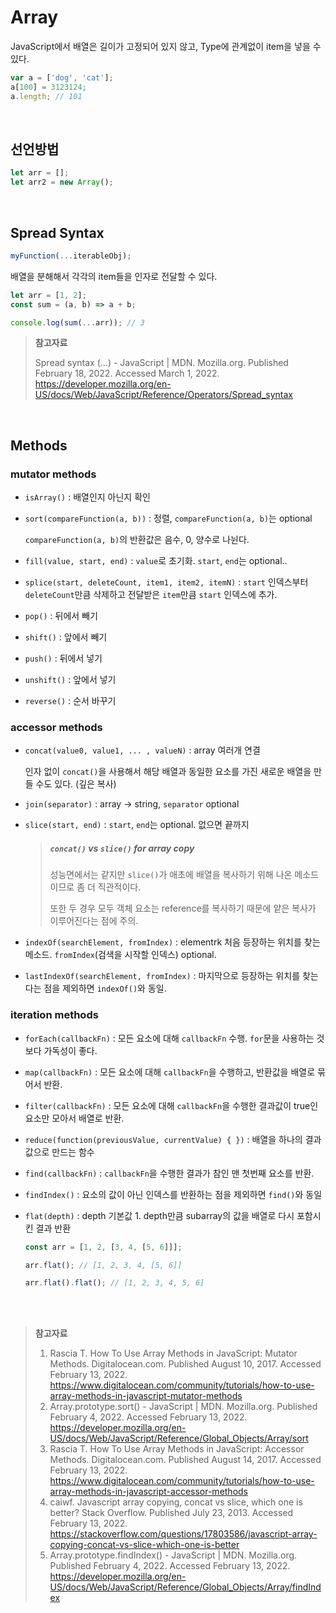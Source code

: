 # Array

JavaScript에서 배열은 길이가 고정되어 있지 않고, Type에 관계없이 item을 넣을 수 있다.

```js
var a = ['dog', 'cat'];
a[100] = 3123124;
a.length; // 101
```

<br>

## 선언방법

```js
let arr = [];
let arr2 = new Array();
```

<br>

## Spread Syntax

```js
myFunction(...iterableObj);
```

배열을 분해해서 각각의 item들을 인자로 전달할 수 있다.

```js
let arr = [1, 2];
const sum = (a, b) => a + b;

console.log(sum(...arr)); // 3
```

> **참고자료**
>
> Spread syntax (...) - JavaScript | MDN. Mozilla.org. Published February 18, 2022. Accessed March 1, 2022. https://developer.mozilla.org/en-US/docs/Web/JavaScript/Reference/Operators/Spread_syntax

<br>

## Methods

### mutator methods

* `isArray()` : 배열인지 아닌지 확인

* `sort(compareFunction(a, b))` : 정렬, `compareFunction(a, b)`는 optional

  `compareFunction(a, b)`의 반환값은 음수, 0, 양수로 나뉜다.

* `fill(value, start, end)` : `value`로 초기화. `start`, `end`는 optional..

* `splice(start, deleteCount, item1, item2, itemN)` : `start` 인덱스부터 `deleteCount`만큼 삭제하고 전달받은 `item`만큼 `start` 인덱스에 추가.

* `pop()` : 뒤에서 빼기

* `shift()` : 앞에서 빼기

* `push()` : 뒤에서 넣기

* `unshift()` : 앞에서 넣기

* `reverse()` : 순서 바꾸기

### accessor methods

* `concat(value0, value1, ... , valueN)` : array 여러개 연결

  인자 없이 `concat()`을 사용해서 해당 배열과 동일한 요소를 가진 새로운 배열을 만들 수도 있다. (깊은 복사)

* `join(separator)` : array -> string, `separator` optional

* `slice(start, end)` : `start`, `end`는 optional. 없으면 끝까지

  > ##### **`concat()` vs `slice()` for array copy**
  >
  > 성능면에서는 같지만 `slice()`가 애초에 배열을 복사하기 위해 나온 메소드이므로 좀 더 직관적이다.
  >
  > 또한 두 경우 모두 객체 요소는 reference를 복사하기 때문에 얕은 복사가 이루어진다는 점에 주의.

* `indexOf(searchElement, fromIndex)` : elementrk 처음 등장하는 위치를 찾는 메소드. `fromIndex`(검색을 시작할 인덱스) optional. 
* `lastIndexOf(searchElement, fromIndex)` : 마지막으로 등장하는 위치를 찾는다는 점을 제외하면 `indexOf()`와 동일.

### iteration methods

* `forEach(callbackFn)` : 모든 요소에 대해 `callbackFn` 수행. `for`문을 사용하는 것보다 가독성이 좋다.

* `map(callbackFn)` : 모든 요소에 대해 `callbackFn`을 수행하고, 반환값을 배열로 묶어서 반환.

* `filter(callbackFn)` : 모든 요소에 대해 `callbackFn`을 수행한 결과값이 true인 요소만 모아서 배열로 반환. 

* `reduce(function(previousValue, currentValue) { })` : 배열을 하나의 결과값으로 만드는 함수

* `find(callbackFn)` : `callbackFn`을 수행한 결과가 참인 맨 첫번째 요소를 반환.

* `findIndex()` : 요소의 값이 아닌 인덱스를 반환하는 점을 제외하면 `find()`와 동일

* `flat(depth)` : depth 기본값 1. depth만큼 subarray의 값을 배열로 다시 포함시킨 결과 반환

  ```js
  const arr = [1, 2, [3, 4, [5, 6]]];
  
  arr.flat(); // [1, 2, 3, 4, [5, 6]]
  
  arr.flat().flat(); // [1, 2, 3, 4, 5, 6]
  ```

<br><br>

> **참고자료**
>
> 1. Rascia T. How To Use Array Methods in JavaScript: Mutator Methods. Digitalocean.com. Published August 10, 2017. Accessed February 13, 2022. https://www.digitalocean.com/community/tutorials/how-to-use-array-methods-in-javascript-mutator-methods
> 2. Array.prototype.sort() - JavaScript | MDN. Mozilla.org. Published February 4, 2022. Accessed February 13, 2022. https://developer.mozilla.org/en-US/docs/Web/JavaScript/Reference/Global_Objects/Array/sort
> 3. Rascia T. How To Use Array Methods in JavaScript: Accessor Methods. Digitalocean.com. Published August 14, 2017. Accessed February 13, 2022. https://www.digitalocean.com/community/tutorials/how-to-use-array-methods-in-javascript-accessor-methods
> 4. caiwf. Javascript array copying, concat vs slice, which one is better? Stack Overflow. Published July 23, 2013. Accessed February 13, 2022. https://stackoverflow.com/questions/17803586/javascript-array-copying-concat-vs-slice-which-one-is-better
> 5. Array.prototype.findIndex() - JavaScript | MDN. Mozilla.org. Published February 4, 2022. Accessed February 13, 2022. https://developer.mozilla.org/en-US/docs/Web/JavaScript/Reference/Global_Objects/Array/findIndex